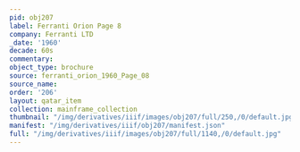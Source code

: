 ```yaml
---
pid: obj207
label: Ferranti Orion Page 8
company: Ferranti LTD
_date: '1960'
decade: 60s
commentary:
object_type: brochure
source: ferranti_orion_1960_Page_08
source_name:
order: '206'
layout: qatar_item
collection: mainframe_collection
thumbnail: "/img/derivatives/iiif/images/obj207/full/250,/0/default.jpg"
manifest: "/img/derivatives/iiif/obj207/manifest.json"
full: "/img/derivatives/iiif/images/obj207/full/1140,/0/default.jpg"
---
```

